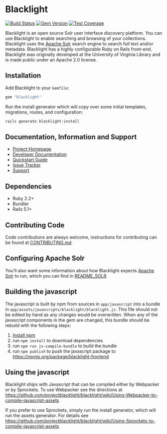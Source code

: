 # Blacklight

[![Build Status](https://travis-ci.org/projectblacklight/blacklight.png?branch=master)](https://travis-ci.org/projectblacklight/blacklight) [![Gem Version](https://badge.fury.io/rb/blacklight.png)](http://badge.fury.io/rb/blacklight) [![Test Coverage](https://api.codeclimate.com/v1/badges/83fd270492c136594e59/test_coverage)](https://codeclimate.com/github/projectblacklight/blacklight/test_coverage)

Blacklight is an open source Solr user interface discovery platform.
You can use Blacklight to enable searching and browsing of your collections.
Blacklight uses the [Apache Solr](http://lucene.apache.org/solr) search engine
to search full text and/or metadata.  Blacklight has a highly
configurable Ruby on Rails front-end. Blacklight was originally developed at
the University of Virginia Library and is made public under an Apache 2.0 license.

## Installation

Add Blacklight to your `Gemfile`:

```ruby
gem "blacklight"
```

Run the install generator which will copy over some initial templates, migrations, routes, and configuration:

```bash
rails generate blacklight:install
```


## Documentation, Information and Support

* [Project Homepage](http://projectblacklight.org)
* [Developer Documentation](https://github.com/projectblacklight/blacklight/wiki)
* [Quickstart Guide](https://github.com/projectblacklight/blacklight/wiki/Quickstart)
* [Issue Tracker](https://github.com/projectblacklight/blacklight/issues)
* [Support](https://github.com/projectblacklight/blacklight/wiki/Support)

## Dependencies

* Ruby 2.2+
* Bundler
* Rails 5.1+

## Contributing Code

Code contributions are always welcome, instructions for contributing can be found at [CONTRIBUTING.md](https://github.com/projectblacklight/blacklight/blob/master/CONTRIBUTING.md).

## Configuring Apache Solr
You'll also want some information about how Blacklight expects [Apache Solr](http://lucene.apache.org/solr ) to run, which you can find in [README_SOLR](https://github.com/projectblacklight/blacklight/wiki/README_SOLR)

## Building the javascript
The javascript is built by npm from sources in `app/javascript` into a bundle
in `app/assets/javascripts/blacklight/blacklight.js`. This file should not be edited
by hand as any changes would be overwritten.  When any of the javascript
components in the gem are changed, this bundle should be rebuild with the
following steps:
1. [Install npm](https://www.npmjs.com/get-npm)
1. run `npm install` to download dependencies
1. run `npm run js-compile-bundle` to build the bundle
1. run `npm publish` to push the javascript package to https://npmjs.org/package/blacklight-frontend

## Using the javascript
Blacklight ships with Javascript that can be compiled either by Webpacker or by
Sprockets. To use Webpacker see the directions at https://github.com/projectblacklight/blacklight/wiki/Using-Webpacker-to-compile-javascript-assets

If you prefer to use Sprockets, simply run the install generator, which will run the assets generator. For details see https://github.com/projectblacklight/blacklight/wiki/Using-Sprockets-to-compile-javascript-assets
